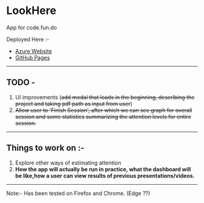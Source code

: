 # LookHere

App for code.fun.do

Deployed Here :- 
- [Azure Website](https://lookhere.azurewebsites.net/)
- [GitHub Pages](https://arpanmangal.github.io/LookHere/)

-----------------------------------------------------------------------

## TODO -

1. UI improvements (~~add modal that loads in the beginning, describing the project and taking pdf path as input from user~~)
2. ~~Allow user to 'Finish Session', after which we can see graph for overall session and some statistics summarizing the attention levels for entire session.~~

-------------------------------------------------------------------------


## Things to work on :-
1. Explore other ways of estimating attention
2. **How the app will actually be run in practice, what the dashboard will be like,how a user can view results of previous presentations/videos.**

-----------------------------------------------------------------------------------------


Note:- Has been tested on Firefox and Chrome. (Edge ??)

